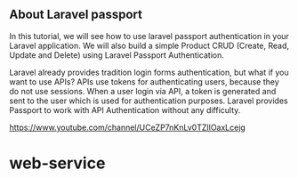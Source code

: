 

## About Laravel passport

In this tutorial, we will see how to use laravel passport authentication in your Laravel application. We will also build a simple Product CRUD (Create, Read, Update and Delete) using Laravel Passport Authentication.

Laravel already provides tradition login forms authentication, but what if you want to use APIs? APIs use tokens for authenticating users, because they do not use sessions. When a user login via API, a token is generated and sent to the user which is used for authentication purposes. Laravel provides Passport to work with API Authentication without any difficulty.

https://www.youtube.com/channel/UCeZP7nKnLv0TZIlOaxLcejg

# web-service
